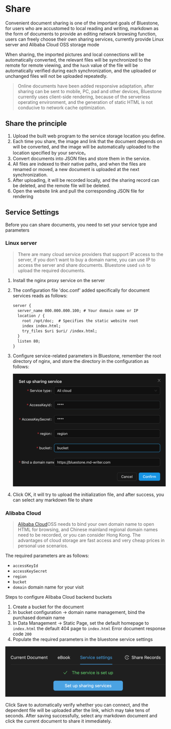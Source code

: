 # Share

Convenient document sharing is one of the important goals of Bluestone, for users who are accustomed to local reading and writing, markdown as the form of documents to provide an editing network browsing function, users can freely choose their own sharing services, currently provide Linux server and Alibaba Cloud OSS storage mode

When sharing, the imported pictures and local connections will be automatically converted, the relevant files will be synchronized to the remote for remote viewing, and the `hash` value of the file will be automatically verified during each synchronization, and the uploaded or unchanged files will not be uploaded repeatedly.

> Online documents have been added responsive adaptation, after sharing can be sent to mobile, PC, pad and other devices, Bluestone currently uses client-side rendering, because of the serverless operating environment, and the generation of static HTML is not conducive to network cache optimization.

## Share the principle

1. Upload the built web program to the service storage location you define.
2. Each time you share, the image and link that the document depends on will be converted, and the image will be automatically uploaded to the location specified by your service。
3. Convert documents into JSON files and store them in the service.
4. All files are indexed to their native paths, and when the files are renamed or moved, a new document is uploaded at the next synchronization.
5. After uploading, it will be recorded locally, and the sharing record can be deleted, and the remote file will be deleted.
6. Open the website link and pull the corresponding JSON file for rendering

## Service Settings

Before you can share documents, you need to set your service type and parameters

### Linux server

> There are many cloud service providers that support IP access to the server, if you don't want to buy a domain name, you can use IP to access the server and share documents. Bluestone used `ssh` to upload the required documents.

1. Install the nginx proxy service on the server
2. The configuration file 'doc.conf' added specifically for document services reads as follows:

   ```nginx
   server {
     server_name 000.000.000.100; # Your domain name or IP
     location / {
       root /opt/doc;  # Specifies the static website root
       index index.html;
       try_files $uri $uri/ /index.html;
     }
     listen 80;
   }
   ```

3. Configure service-related parameters in Bluestone, remember the root directory of nginx, and store the directory in the configuration as follows:

   ![c2WP66VfzZR4854wlvpzJ](../.images/c2WP66VfzZR4854wlvpzJ.png)

4. Click OK, it will try to upload the initialization file, and after success, you can select any markdown file to share

### Alibaba Cloud

> [Alibaba Cloud](https://www.alibabacloud.com/en)OSS needs to bind your own domain name to open HTML for browsing, and Chinese mainland regional domain names need to be recorded, or you can consider Hong Kong. The advantages of cloud storage are fast access and very cheap prices in personal use scenarios.

The required parameters are as follows:

- `accessKeyId`
- `accessKeySecret`
- `region`
- `bucket`
- `domain` domain name for your visit

Steps to configure Alibaba Cloud backend buckets

1. Create a bucket for the document
2. In bucket configuration -> domain name management, bind the purchased domain name
3. In Data Management -> Static Page, set the default homepage to `index.html` the default 404 page to `index.html` Error document response code `200`
4. Populate the required parameters in the bluestone service settings

![DSrnppOaxnFWC1k0mtf1b](../.images/DSrnppOaxnFWC1k0mtf1b.png)

Click Save to automatically verify whether you can connect, and the dependent file will be uploaded after the link, which may take tens of seconds. After saving successfully, select any markdown document and click the current document to share it immediately.